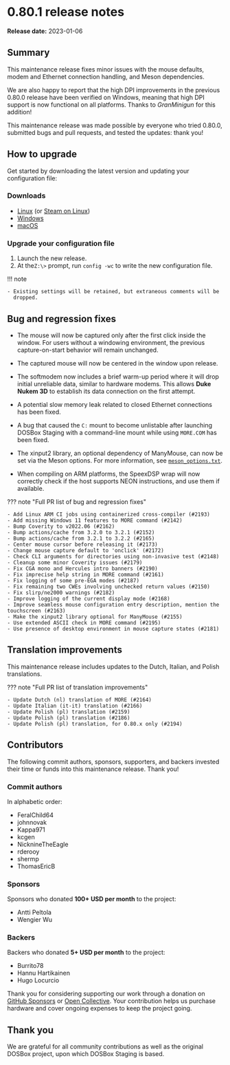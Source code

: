 # 0.80.1 release notes

**Release date:** 2023-01-06

## Summary

This maintenance release fixes minor issues with the mouse defaults, modem and
Ethernet connection handling, and Meson dependencies.

We are also happy to report that the high DPI improvements in the previous
0.80.0 release have been verified on Windows, meaning that high DPI support is
now functional on all platforms. Thanks to *GranMinigun* for this addition!

This maintenance release was made possible by everyone who tried 0.80.0,
submitted bugs and pull requests, and tested the updates: thank you!


## How to upgrade

Get started by downloading the latest version and updating your configuration
file:

### Downloads

<div class="compact" markdown>

- [Linux](../linux.md) (or [Steam on Linux](../linux.md#steam))
- [Windows](../windows.md)
- [macOS](../macos.md)

</div>

### Upgrade your configuration file

1. Launch the new release.
2. At the`Z:\>` prompt, run `config -wc` to write the new configuration file.

!!! note

    - Existing settings will be retained, but extraneous comments will be
      dropped.


## Bug and regression fixes

- The mouse will now be captured only after the first click inside the window.
  For users without a windowing environment, the previous capture-on-start
  behavior will remain unchanged.

- The captured mouse will now be centered in the window upon release.

- The softmodem now includes a brief warm-up period where it will drop initial
  unreliable data, similar to hardware modems. This allows **Duke Nukem 3D** to
  establish its data connection on the first attempt.

- A potential slow memory leak related to closed Ethernet connections has been
  fixed.

- A bug that caused the `C:` mount to become unlistable after launching DOSBox
  Staging with a command-line mount while using `MORE.COM` has been fixed.

- The xinput2 library, an optional dependency of ManyMouse, can now be set via
  the Meson options. For more information, see
  [`meson_options.txt`](https://github.com/dosbox-staging/dosbox-staging/blob/main/meson_options.txt).

- When compiling on ARM platforms, the SpeexDSP wrap will now correctly check if
  the host supports NEON instructions, and use them if available.

??? note "Full PR list of bug and regression fixes"

    - Add Linux ARM CI jobs using containerized cross-compiler (#2193)
    - Add missing Windows 11 features to MORE command (#2142)
    - Bump Coverity to v2022.06 (#2162)
    - Bump actions/cache from 3.2.0 to 3.2.1 (#2152)
    - Bump actions/cache from 3.2.1 to 3.2.2 (#2165)
    - Center mouse cursor before releasing it (#2173)
    - Change mouse capture default to 'onclick' (#2172)
    - Check CLI arguments for directories using non-invasive test (#2148)
    - Cleanup some minor Coverity issues (#2179)
    - Fix CGA mono and Hercules intro banners (#2190)
    - Fix imprecise help string in MORE command (#2161)
    - Fix logging of some pre-EGA modes (#2187)
    - Fix remaining two CWEs involving unchecked return values (#2150)
    - Fix slirp/ne2000 warnings (#2182)
    - Improve logging of the current display mode (#2168)
    - Improve seamless mouse configuration entry description, mention the touchscreen (#2163)
    - Make the xinput2 library optional for ManyMouse (#2155)
    - Use extended ASCII check in MORE command (#2195)
    - Use presence of desktop environment in mouse capture states (#2181)


## Translation improvements

This maintenance release includes updates to the Dutch, Italian, and Polish
translations.

??? note "Full PR list of translation improvements"

    - Update Dutch (nl) translation of MORE (#2164)
    - Update Italian (it-it) translation (#2166)
    - Update Polish (pl) translation (#2159)
    - Update Polish (pl) translation (#2186)
    - Update Polish (pl) translation, for 0.80.x only (#2194)


## Contributors

The following commit authors, sponsors, supporters, and backers invested their
time or funds into this maintenance release. Thank you!


### Commit authors

In alphabetic order:

<div class="compact" markdown>

- FeralChild64
- johnnovak
- Kappa971
- kcgen
- NicknineTheEagle
- rderooy
- shermp
- ThomasEricB

</div>


### Sponsors

Sponsors who donated **100+ USD per month** to the project:

<div class="compact" markdown>

- Antti Peltola
- Wengier Wu

</div>


### Backers

Backers who donated **5+ USD per month** to the project:

<div class="compact" markdown>

- Burrito78
- Hannu Hartikainen
- Hugo Locurcio

</div>

Thank you for considering supporting our work through a donation on [GitHub
Sponsors](https://github.com/sponsors/dosbox-staging) or [Open
Collective](https://opencollective.com/dosbox-staging). Your contribution helps
us purchase hardware and cover ongoing expenses to keep the project going.


## Thank you

We are grateful for all community contributions as well as the original DOSBox
project, upon which DOSBox Staging is based.

